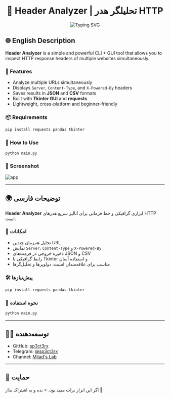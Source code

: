 
<!-- README.md -->
<h1 align="center">🧠 Header Analyzer | تحلیلگر هدر HTTP</h1>
<p align="center">
  <img src="https://readme-typing-svg.demolab.com?font=Fira+Code&pause=1000&center=true&vCenter=true&width=435&lines=Analyze+HTTP+Headers+Visually;Powerful+and+Elegant+Toolkit+;Export+Results+in+JSON+%2F+CSV;Made+with+Python+%26+Tkinter" alt="Typing SVG" />
</p>

## 🌐 English Description

**Header Analyzer** is a simple and powerful CLI + GUI tool that allows you to inspect HTTP response headers of multiple websites simultaneously.

### 🔧 Features
- Analyze multiple URLs simultaneously
- Displays `Server`, `Content-Type`, and `X-Powered-By` headers
- Saves results in **JSON** and **CSV** formats
- Built with **Tkinter GUI** and **requests**
- Lightweight, cross-platform and beginner-friendly

### 📦 Requirements
```bash
pip install requests pandas tkinter
```

### 🚀 How to Use
```bash
python main.py
```

### 📸 Screenshot

![app](https://user-images.githubusercontent.com/your-screenshot.png)

---

## 🌍 توضیحات فارسی

**Header Analyzer** ابزاری گرافیکی و خط فرمانی برای آنالیز سریع هدرهای HTTP است.

### 🎯 امکانات
- تحلیل همزمان چندین URL
- نمایش `Server`، `Content-Type` و `X-Powered-By`
- ذخیره خروجی در فرمت‌های JSON و CSV
- رابط گرافیکی با Tkinter و استفاده آسان
- مناسب برای علاقه‌مندان امنیت، دولوپرها و تحلیل‌گرها

### 🛠 پیش‌نیازها
```bash
pip install requests pandas tkinter
```

### 🧪 نحوه استفاده
```bash
python main.py
```

---

## 🧑‍💻 توسعه‌دهنده
- GitHub: [sp3ct3rx](https://github.com/sp3ct3rx)
- Telegram: [@sp3ct3rx](https://t.me/sp3ct3rx)
- Channel: [Milad's Lab](https://t.me/sp3ct3r_lab)

---

## 🌟 حمایت
اگر این ابزار برات مفید بود، ⭐️ بده و به اشتراک بذار 🙏

